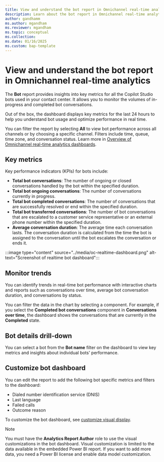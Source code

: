 ```yaml
---
title: View and understand the bot report in Omnichannel real-time analytics
description: Learn about the bot report in Omnichannel real-time analytics.
author: gandhamm
ms.author: mgandham
ms.reviewer: mgandham
ms.topic: conceptual 
ms.collection: 
ms.date: 01/16/2025
ms.custom: bap-template 
---
```


# View and understand the bot report in Omnichannel real-time analytics

The **Bot** report provides insights into key metrics for all the Copilot Studio bots used in your contact center. It allows you to monitor the volumes of in-progress and completed bot conversations.

Out of the box, the dashboard displays key metrics for the last 24 hours to help you understand bot usage and optimize performance in real time.

You can filter the report by selecting **All** to view bot performance across all channels or by choosing a specific channel. Filters include time, queue, time zone, and conversation status. Learn more in [Overview of Omnichannel real-time analytics dashboards](/dynamics365/customer-service/use/intro-realtime-analytics-dashboard#filter-information-displayed-on-dashboard).


## Key metrics

Key performance indicators (KPIs) for bots include:

- **Total bot conversations**: The number of ongoing or closed conversations handled by the bot within the specified duration.
- **Total bot ongoing conversations**: The number of conversations currently in progress.
- **Total bot completed conversations**: The number of conversations that are successfully resolved or end within the specified duration.
- **Total bot transferred conversations**: The number of bot conversations that are escalated to a customer service representative or an external phone number within the specified duration.
- **Average conversation duration**: The average time each conversation lasts. The conversation duration is calculated from the time the bot is assigned to the conversation until the bot escalates the conversation or ends it.

:::image type="content" source="../media/oc-realtime-dashboard.png" alt-text="Screenshot of realtime bot dashboard"::: 

## Monitor trends

You can identify trends in real-time bot performance with interactive charts and reports such as conversations over time, average bot conversation duration, and conversations by status.

You can filter the data in the chart by selecting a component. For example, if you select the **Completed bot conversations** component in **Conversations over time**, the dashboard shows the conversations that are currently in the **Completed** state.

## Bot details drill-down

You can select a bot from the **Bot name** filter on the dashboard to view key metrics and insights about individual bots' performance.

## Customize bot dashboard

You can edit the report to add the following bot specific metrics and filters to the dashboard:

- Dialed number identification service (DNIS)
- Last language
- Failed calls
- Outcome reason

To customize the bot dashboard, see [customize visual display](customize-agent-dashboard.md). 

> [!NOTE]
> You must have the **Analytics Report Author** role to use the visual customizations in the bot dashboard. Visual customization is limited to the data available in the embedded Power BI report. If you want to add more data, you need a Power BI license and enable data model customization.
